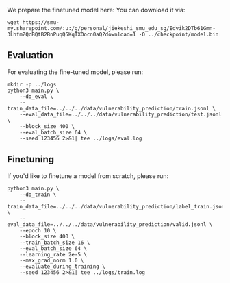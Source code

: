 We prepare the finetuned model here:
You can download it via:
```
wget https://smu-my.sharepoint.com/:u:/g/personal/jiekeshi_smu_edu_sg/Edvik2DTb61Gmn-3LhfmZQcBQtB2BnPuqQ5KqTXOocn0aQ?download=1 -O ../checkpoint/model.bin
```

## Evaluation
For evaluating the fine-tuned model, please run:
```
mkdir -p ../logs
python3 main.py \
    --do_eval \
    --train_data_file=../../../data/vulnerability_prediction/train.jsonl \
    --eval_data_file=../../../data/vulnerability_prediction/test.jsonl \
    --block_size 400 \
    --eval_batch_size 64 \
    --seed 123456 2>&1| tee ../logs/eval.log
```

## Finetuning
If you'd like to finetune a model from scratch, please run:
```
python3 main.py \
    --do_train \
    --train_data_file=../../../data/vulnerability_prediction/label_train.jsonl \
    --eval_data_file=../../../data/vulnerability_prediction/valid.jsonl \
    --epoch 10 \
    --block_size 400 \
    --train_batch_size 16 \
    --eval_batch_size 64 \
    --learning_rate 2e-5 \
    --max_grad_norm 1.0 \
    --evaluate_during_training \
    --seed 123456 2>&1| tee ../logs/train.log
```


